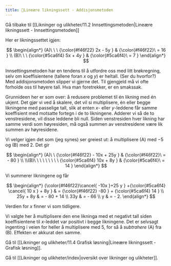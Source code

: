 ```yaml
---
title: 📄Lineære likningssett - Addisjonsmetoden
---
```


Gå tilbake til [[Likninger og ulikheter/11.2 Innsettingsmetoden|Lineære likningssett - Innsettingsmetoden]]


Her er likningssettet igjen:

$$
\begin{align*} 
(A)\ \ \ {\color{#f46f22} 2x - 5y } & {\color{#f46f22}\ = 16 }
\\
(B)\ \ \ {\color{#5ca6f4} 5x + 4y } & {\color{#5ca6f4}\ = 7 }
\end{align*} 
$$

Innsettingsmetoden har en tendens til å utfordre oss med litt brøkregning, selv om koeffisientene (tallene foran $x$ og $y$) er heltall. (Ser du hvorfor?) Med addisjonsmetoden slipper vi gjerne det. Til gjengjeld må vi ofte forholde oss til høyere tall. Hva man foretrekker, er en smakssak.
 
Grunnideen her er som over: å redusere problemet til én likning med én ukjent. Det gjør vi ved å skalere, det vil si multiplisere, én eller begge likningene med passelige tall, slik at enten $x$- eller $y$-leddene får samme koeffisient med motsatte fortegn i de to likningene. Adderer vi så de to venstresidene, vil disse leddene bli null. Siden venstresiden hver likning har samme verdi som høyresiden, må også summen av venstresidene være lik summen av høyresidene.

Vi velger igjen det som (jeg synes) ser greiest ut: å multiplisere (A) med $- 5$ og (B) med $2$. Det gir

$$
\begin{align*} 
(A)\ \  {\color{#f46f22} - 10x + 25y } & {\color{#f46f22}\ = - 80 }
\\
\\(B)\ \ \ \ \ \ \ \  \ {\color{#5ca6f4} 10x + 8y }  & {\color{#5ca6f4}\ = 14 }
\end{align*} 
$$



Vi summerer likningene og får

$$
\begin{align*} 
{\color{#f46f22}\cancel{  -10x }+25 y } +{\color{#5ca6f4}  \cancel{ 10 x } + 8y  } & = {\color{#f46f22} -80 } + {\color{#5ca6f4} 14 }
\\
25y + 8y  
& = - 80 + 14
\\
33y 
& = - 66
\\
y 
& = - 2.
\end{align*} 
$$

Verdien for $x$ finner vi som tidligere.

Vi valgte her å multiplisere den ene likninga med et negativt tall siden koeffisientene til $x$-leddet var positivt i begge likningene. Det er selvsagt ingenting i veien for heller å multiplisere med $5$, for så å *subtrahere* (A) fra (B). Effekten er akkurat den samme.


Gå til [[Likninger og ulikheter/11.4 Grafisk løsning|Lineære likningssett - Grafisk løsning]].

Gå til [[Likninger og ulikheter/index|oversikt over likninger og ulikheter]].